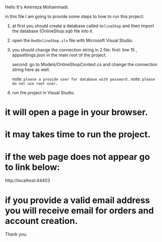 Hello
It's Amirreza Mohammadi.

in this file I am going to provide some steps to how to run this project:

1. at first you should create a database called `OnlineShop`
   and then import the database (OnlineShop.sql) file into it.

2. open the `RedOnlineShop.sln` file with Microsoft Visual Studio.

3. you should change the connection string in 2 file:
   first: line 15 , appsettings.json in the main root of the project.

   second: go to Models/OnlineShopContext.cs and change the connection string here as well.

   note: `please a provide user for database with password.`
   note: `please do not use root user.`

4. run the project in Visual Studio.

# it will open a page in your browser.

# it may takes time to run the project.

# if the web page does not appear go to link below:

http://localhost:44403

# if you provide a valid email address you will receive email for orders and account creation.

Thank you.
